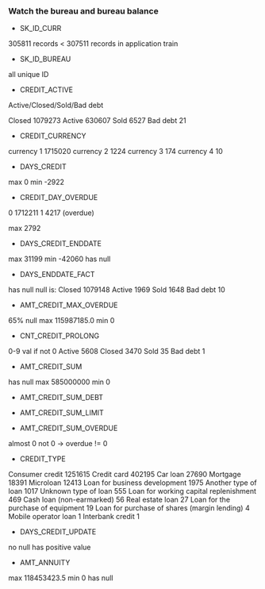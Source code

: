 ### Watch the bureau and bureau balance

* SK_ID_CURR

305811 records < 307511 records in application train

* SK_ID_BUREAU

all unique ID

* CREDIT_ACTIVE

Active/Closed/Sold/Bad debt

Closed      1079273
Active       630607
Sold           6527
Bad debt         21

* CREDIT_CURRENCY

currency 1    1715020
currency 2       1224
currency 3        174
currency 4         10

* DAYS_CREDIT

max 0
min -2922

* CREDIT_DAY_OVERDUE

0    1712211
1       4217 (overdue)

max 2792

* DAYS_CREDIT_ENDDATE

max 31199
min -42060
has null

* DAYS_ENDDATE_FACT

has null
null is:
Closed      1079148
Active         1969
Sold           1648
Bad debt         10

* AMT_CREDIT_MAX_OVERDUE

65% null
max 115987185.0
min 0

* CNT_CREDIT_PROLONG

0-9 val
if not 0
Active      5608
Closed      3470
Sold          35
Bad debt       1

* AMT_CREDIT_SUM

has null
max 585000000
min 0

* AMT_CREDIT_SUM_DEBT

* AMT_CREDIT_SUM_LIMIT

* AMT_CREDIT_SUM_OVERDUE

almost 0
not 0 -> overdue != 0

* CREDIT_TYPE

Consumer credit                                 1251615
Credit card                                      402195
Car loan                                          27690
Mortgage                                          18391
Microloan                                         12413
Loan for business development                      1975
Another type of loan                               1017
Unknown type of loan                                555
Loan for working capital replenishment              469
Cash loan (non-earmarked)                            56
Real estate loan                                     27
Loan for the purchase of equipment                   19
Loan for purchase of shares (margin lending)          4
Mobile operator loan                                  1
Interbank credit                                      1

* DAYS_CREDIT_UPDATE

no null
has positive value

* AMT_ANNUITY

max 118453423.5
min 0
has null

